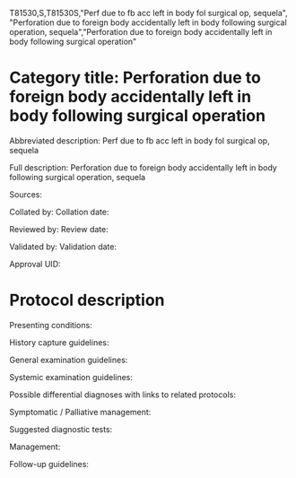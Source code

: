 T81530,S,T81530S,"Perf due to fb acc left in body fol surgical op, sequela", "Perforation due to foreign body accidentally left in body following surgical operation, sequela","Perforation due to foreign body accidentally left in body following surgical operation"
# Category title: Perforation due to foreign body accidentally left in body following surgical operation

Abbreviated description: Perf due to fb acc left in body fol surgical op, sequela

Full description: Perforation due to foreign body accidentally left in body following surgical operation, sequela

Sources:

Collated by:
Collation date:

Reviewed by:
Review date:

Validated by:
Validation date:

Approval UID:

# Protocol description

Presenting conditions:

History capture guidelines:

General examination guidelines:

Systemic examination guidelines:

Possible differential diagnoses with links to related protocols:

Symptomatic / Palliative management:

Suggested diagnostic tests:

Management:

Follow-up guidelines:
